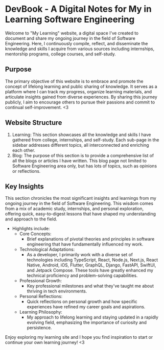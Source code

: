 # DevBook - A Digital Notes for My in Learning Software Engineering 

Welcome to "My Learning" website, a digital space I've created to document and share my ongoing journey in the field of Software Engineering. Here, I continuously compile, reflect, and disseminate the knowledge and skills I acquire from various sources including internships, mentorship programs, college courses, and self-study.

## **Purpose**

The primary objective of this website is to embrace and promote the concept of lifelong learning and public sharing of knowledge. It serves as a platform where I can track my progress, organize learning materials, and articulate insights gained from diverse experiences. By sharing this journey publicly, I aim to encourage others to pursue their passions and commit to continual self-improvement. <3

## **Website Structure**

1. Learning: This section showcases all the knowledge and skills I have gathered from college, internships, and self-study. Each sub-page in the sidebar addresses different topics, all interconnected and enriching each other.
2. Blog: The purpose of this section is to provide a comprehensive list of all the blogs or articles I have written. This blog page not limited to Software Engineering area only, but has lots of topics, such as opinions or reflections.

## Key Insights

This section chronicles the most significant insights and learnings from my ongoing journey in the field of Software Engineering. This wisdom comes from a mix of academic study, internships, and personal exploration, offering quick, easy-to-digest lessons that have shaped my understanding and approach to the field.

- Highlights include:
  - Core Concepts: 
    - Brief explanations of pivotal theories and principles in software engineering that have fundamentally influenced my work.
  - Technological Adaptations: 
    - As a developer, I primarily work with a diverse set of technologies including TypeScript, React, Node.js, Next.js, React Native, Android, iOS, Flutter, GraphQL, Django, FastAPI, SwiftUI, and Jetpack Compose. These tools have greatly enhanced my technical proficiency and problem-solving capabilities.
  - Professional Growth:
      - Key professional milestones and what they've taught me about thriving in tech environments.
  - Personal Reflections:
    - Quick reflections on personal growth and how specific experiences have refined my career goals and aspirations.
  - Learning Philosophy:
    - My approach to lifelong learning and staying updated in a rapidly evolving field, emphasizing the importance of curiosity and persistence.

Enjoy exploring my learning site and I hope you find inspiration to start or continue your own learning journey! <3
